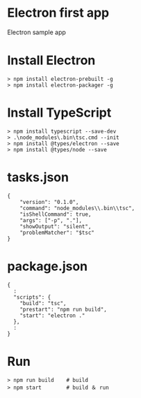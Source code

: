 # Electron first app

Electron sample app

# Install Electron

```
> npm install electron-prebuilt -g
> npm install electron-packager -g
```

# Install TypeScript

```
> npm install typescript --save-dev
> .\node_modules\.bin\tsc.cmd --init
> npm install @types/electron --save
> npm install @types/node --save
```

# tasks.json

```
{
    "version": "0.1.0",
    "command": "node_modules\\.bin\\tsc",
    "isShellCommand": true,
    "args": ["-p", "."],
    "showOutput": "silent",
    "problemMatcher": "$tsc"
}
```

# package.json

```
{
  :
  "scripts": {
    "build": "tsc",
    "prestart": "npm run build",
    "start": "electron ."
  },
  :
}
```

# Run

```
> npm run build    # build
> npm start        # build ＆ run
```
